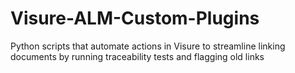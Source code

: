 # Visure-ALM-Custom-Plugins
Python scripts that automate actions in Visure to streamline linking documents by running traceability tests and flagging old links

